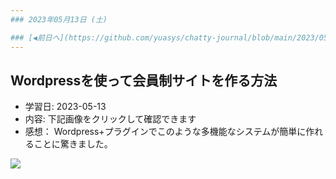 ```yaml
---
### 2023年05月13日 (土)

### [◀️前日へ](https://github.com/yuasys/chatty-journal/blob/main/2023/05/2023-05-12.md)&emsp;&emsp;&emsp;&emsp;[翌日へ▶️](https://github.com/yuasys/chatty-journal/blob/main/2023/05/2023-05-14.md)
---
```


Wordpressを使って会員制サイトを作る方法
---

* 学習日: 2023-05-13
* 内容: 下記画像をクリックして確認できます
* 感想： Wordpress+プラグインでこのような多機能なシステムが簡単に作れることに驚きました。

[![](https://hackmd.io/_uploads/SJFm2uhE3.png)](https://youtu.be/ddj0p0irP44)
